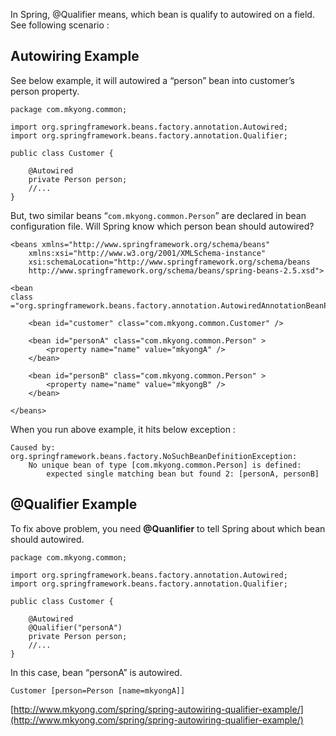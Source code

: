 In Spring, @Qualifier means, which bean is qualify to autowired on a field. See following scenario :

## Autowiring Example

See below example, it will autowired a “person” bean into customer’s person property.

    package com.mkyong.common;

    import org.springframework.beans.factory.annotation.Autowired;
    import org.springframework.beans.factory.annotation.Qualifier;

    public class Customer {

    	@Autowired
    	private Person person;
    	//...
    }

But, two similar beans “`com.mkyong.common.Person`” are declared in bean configuration file. Will Spring know which person bean should autowired?

    <beans xmlns="http://www.springframework.org/schema/beans"
    	xmlns:xsi="http://www.w3.org/2001/XMLSchema-instance"
    	xsi:schemaLocation="http://www.springframework.org/schema/beans
    	http://www.springframework.org/schema/beans/spring-beans-2.5.xsd">

    <bean
    class ="org.springframework.beans.factory.annotation.AutowiredAnnotationBeanPostProcessor"/>

    	<bean id="customer" class="com.mkyong.common.Customer" />

    	<bean id="personA" class="com.mkyong.common.Person" >
    		<property name="name" value="mkyongA" />
    	</bean>

    	<bean id="personB" class="com.mkyong.common.Person" >
    		<property name="name" value="mkyongB" />
    	</bean>

    </beans>

When you run above example, it hits below exception :

    Caused by: org.springframework.beans.factory.NoSuchBeanDefinitionException:
    	No unique bean of type [com.mkyong.common.Person] is defined:
    		expected single matching bean but found 2: [personA, personB]

## @Qualifier Example

To fix above problem, you need **@Quanlifier** to tell Spring about which bean should autowired.

    package com.mkyong.common;

    import org.springframework.beans.factory.annotation.Autowired;
    import org.springframework.beans.factory.annotation.Qualifier;

    public class Customer {

    	@Autowired
    	@Qualifier("personA")
    	private Person person;
    	//...
    }

In this case, bean “personA” is autowired.

    Customer [person=Person [name=mkyongA]]

[http://www.mkyong.com/spring/spring-autowiring-qualifier-example/](http://www.mkyong.com/spring/spring-autowiring-qualifier-example/)
